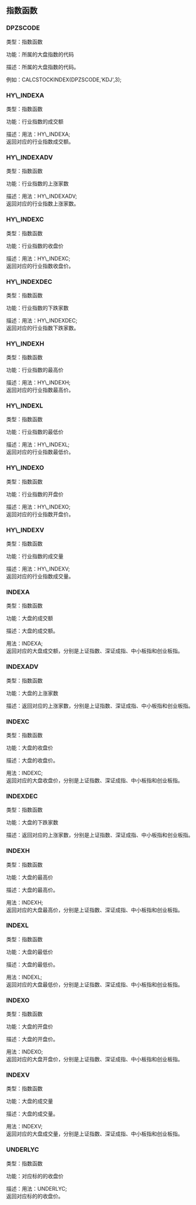 <script async src="https://pagead2.googlesyndication.com/pagead/js/adsbygoogle.js"></script>
<!-- 展示广告3 -->
<ins class="adsbygoogle"
     style="display:block"
     data-ad-client="ca-pub-6890694312814945"
     data-ad-slot="8321470275"
     data-ad-format="auto"
     data-full-width-responsive="true"></ins>
<script>
     (adsbygoogle = window.adsbygoogle || []).push({});
</script>

## 指数函数


###  DPZSCODE

类型：指数函数

功能：所属的大盘指数的代码

  
描述：所属的大盘指数的代码。  
  
例如：CALCSTOCKINDEX(DPZSCODE,\'KDJ\',3);

  


 
###  HY\\_INDEXA

类型：指数函数

功能：行业指数的成交额

  
描述：用法：HY\\_INDEXA;  
返回对应的行业指数成交额。

  


 
###  HY\\_INDEXADV

类型：指数函数

功能：行业指数的上涨家数

  
描述：用法：HY\\_INDEXADV;  
返回对应的行业指数上涨家数。

  


 
###  HY\\_INDEXC

类型：指数函数

功能：行业指数的收盘价

  
描述：用法：HY\\_INDEXC;  
返回对应的行业指数收盘价。

  


 
###  HY\\_INDEXDEC

类型：指数函数

功能：行业指数的下跌家数

  
描述：用法：HY\\_INDEXDEC;  
返回对应的行业指数下跌家数。

  


 
###  HY\\_INDEXH

类型：指数函数

功能：行业指数的最高价

  
描述：用法：HY\\_INDEXH;  
返回对应的行业指数最高价。

  


 
###  HY\\_INDEXL

类型：指数函数

功能：行业指数的最低价

  
描述：用法：HY\\_INDEXL;  
返回对应的行业指数最低价。

  


 
###  HY\\_INDEXO

类型：指数函数

功能：行业指数的开盘价

  
描述：用法：HY\\_INDEXO;  
返回对应的行业指数开盘价。

  


 
###  HY\\_INDEXV

类型：指数函数

功能：行业指数的成交量

  
描述：用法：HY\\_INDEXV;  
返回对应的行业指数成交量。

  


 
###  INDEXA

类型：指数函数

功能：大盘的成交额

  
描述：大盘的成交额。  
  
用法：INDEXA;  
返回对应的大盘成交额，分别是上证指数、深证成指、中小板指和创业板指。


###  INDEXADV

类型：指数函数

功能：大盘的上涨家数

  
描述：返回对应的上涨家数，分别是上证指数、深证成指、中小板指和创业板指。

  


 
###  INDEXC

类型：指数函数

功能：大盘的收盘价

  
描述：大盘的收盘价。  
  
用法：INDEXC;  
返回对应的大盘收盘价，分别是上证指数、深证成指、中小板指和创业板指。


###  INDEXDEC

类型：指数函数

功能：大盘的下跌家数

  
描述：返回对应的上涨家数，分别是上证指数、深证成指、中小板指和创业板指。

  


 
###  INDEXH

类型：指数函数

功能：大盘的最高价

  
描述：大盘的最高价。  
  
用法：INDEXH;  
返回对应的大盘最高价，分别是上证指数、深证成指、中小板指和创业板指。


###  INDEXL

类型：指数函数

功能：大盘的最低价

  
描述：大盘的最低价。  
  
用法：INDEXL;  
返回对应的大盘最低价，分别是上证指数、深证成指、中小板指和创业板指。


###  INDEXO

类型：指数函数

功能：大盘的开盘价

  
描述：大盘的开盘价。  
  
用法：INDEXO;  
返回对应的大盘开盘价，分别是上证指数、深证成指、中小板指和创业板指。


###  INDEXV

类型：指数函数

功能：大盘的成交量

  
描述：大盘的成交量。  
  
用法：INDEXV;  
返回对应的大盘成交量，分别是上证指数、深证成指、中小板指和创业板指。


###  UNDERLYC

类型：指数函数

功能：对应标的的收盘价

  
描述：用法：UNDERLYC;  
返回对应标的的收盘价。

  